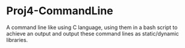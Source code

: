 # Proj4-CommandLine
A command line like using C language, using them in a bash script to achieve an output and output these command lines as static/dynamic libraries.
